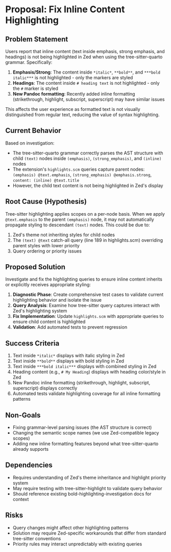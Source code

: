 # Proposal: Fix Inline Content Highlighting

## Problem Statement

Users report that inline content (text inside emphasis, strong emphasis, and headings) is not being highlighted in Zed when using the tree-sitter-quarto grammar. Specifically:

1. **Emphasis/Strong**: The content inside `*italic*`, `**bold**`, and `***bold italic***` is not highlighted - only the markers are styled
2. **Headings**: The content inside `# heading text` is not highlighted - only the `#` marker is styled
3. **New Pandoc formatting**: Recently added inline formatting (strikethrough, highlight, subscript, superscript) may have similar issues

This affects the user experience as formatted text is not visually distinguished from regular text, reducing the value of syntax highlighting.

## Current Behavior

Based on investigation:
- The tree-sitter-quarto grammar correctly parses the AST structure with child `(text)` nodes inside `(emphasis)`, `(strong_emphasis)`, and `(inline)` nodes
- The extension's `highlights.scm` queries capture parent nodes: `(emphasis) @text.emphasis`, `(strong_emphasis) @emphasis.strong`, `content: (inline) @text.title`
- However, the child text content is not being highlighted in Zed's display

## Root Cause (Hypothesis)

Tree-sitter highlighting applies scopes on a per-node basis. When we apply `@text.emphasis` to the parent `(emphasis)` node, it may not automatically propagate styling to descendant `(text)` nodes. This could be due to:
1. Zed's theme not inheriting styles for child nodes
2. The `(text) @text` catch-all query (line 189 in highlights.scm) overriding parent styles with lower priority
3. Query ordering or priority issues

## Proposed Solution

Investigate and fix the highlighting queries to ensure inline content inherits or explicitly receives appropriate styling:

1. **Diagnostic Phase**: Create comprehensive test cases to validate current highlighting behavior and isolate the issue
2. **Query Analysis**: Examine how tree-sitter query captures interact with Zed's highlighting system
3. **Fix Implementation**: Update `highlights.scm` with appropriate queries to ensure child content is highlighted
4. **Validation**: Add automated tests to prevent regression

## Success Criteria

1. Text inside `*italic*` displays with italic styling in Zed
2. Text inside `**bold**` displays with bold styling in Zed
3. Text inside `***bold italic***` displays with combined styling in Zed
4. Heading content (e.g., `# My Heading`) displays with heading color/style in Zed
5. New Pandoc inline formatting (strikethrough, highlight, subscript, superscript) displays correctly
6. Automated tests validate highlighting coverage for all inline formatting patterns

## Non-Goals

- Fixing grammar-level parsing issues (the AST structure is correct)
- Changing the semantic scope names (we use Zed-compatible legacy scopes)
- Adding new inline formatting features beyond what tree-sitter-quarto already supports

## Dependencies

- Requires understanding of Zed's theme inheritance and highlight priority system
- May require testing with tree-sitter-highlight to validate query behavior
- Should reference existing bold-highlighting-investigation docs for context

## Risks

- Query changes might affect other highlighting patterns
- Solution may require Zed-specific workarounds that differ from standard tree-sitter conventions
- Priority rules may interact unpredictably with existing queries
